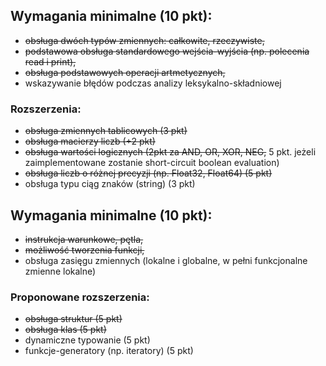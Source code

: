 ## Wymagania minimalne (10 pkt):

- ~~obsługa dwóch typów zmiennych: całkowite, rzeczywiste,~~
- ~~podstawowa obsługa standardowego wejścia-wyjścia (np. polecenia read i print),~~
- ~~obsługa podstawowych operacji artmetycznych,~~
- wskazywanie błędów podczas analizy leksykalno-składniowej﻿

### Rozszerzenia:

- ~~obsługa zmiennych tablicowych (3 pkt)~~
- ~~obsługa macierzy liczb (+2 pkt)~~
- ~~obsługa wartości logicznych (2pkt za AND, OR, XOR, NEG,~~ 5 pkt. jeżeli zaimplementowane zostanie short-circuit boolean evaluation)
- ~~obsługa liczb o różnej precyzji (np. Float32, Float64) (5 pkt)~~
- obsługa typu ciąg znaków (string) (3 pkt)

## Wymagania minimalne (10 pkt):

- ~~instrukcja warunkowe, pętla,~~
- ~~możliwość tworzenia funkcji,~~
- obsługa zasięgu zmiennych (lokalne i globalne, w pełni funkcjonalne zmienne lokalne)

### Proponowane rozszerzenia:

- ~~obsługa struktur (5 pkt)~~
- ~~obsługa klas (5 pkt)~~
- dynamiczne typowanie (5 pkt)
- funkcje-generatory (np. iteratory) (5 pkt)
